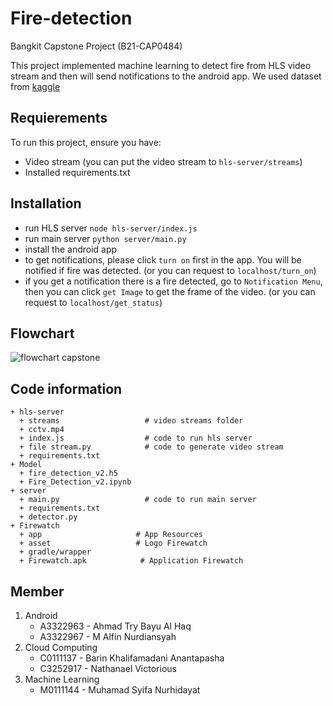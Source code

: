 # Fire-detection
Bangkit Capstone Project (B21-CAP0484)

This project implemented machine learning to detect fire from HLS video stream and then will send notifications to the android app. We used dataset from [kaggle](https://www.kaggle.com/tharakan684/urecamain)

## Requierements
To run this project, ensure you have:
- Video stream (you can put the video stream to `hls-server/streams`)
- Installed requirements.txt

## Installation
- run HLS server
`node hls-server/index.js`
- run main server
`python server/main.py`
- install the android app
- to get notifications, please click `turn on` first in the app. You will be notified if fire was detected. (or you can request to `localhost/turn_on`)
- if you get a notification there is a fire detected, go to `Notification Menu`, then you can click `get Image` to get the frame of the video. (or you can request to `localhost/get_status`)

## Flowchart
![flowchart capstone](https://user-images.githubusercontent.com/56325833/120769525-6c953600-c547-11eb-9683-1a6f201ee94b.jpeg)

## Code information
    + hls-server
      + streams                   # video streams folder
      + cctv.mp4
      + index.js                  # code to run hls server
      + file stream.py            # code to generate video stream
      + requirements.txt
    + Model
      + fire_detection_v2.h5
      + Fire_Detection_v2.ipynb
    + server
      + main.py                   # code to run main server
      + requirements.txt
      + detector.py
    + Firewatch
      + app						# App Resources
      + asset					# Logo Firewatch
      + gradle/wrapper
      + Firewatch.apk			 # Application Firewatch

## Member

1. Android
   * A3322963 - Ahmad Try Bayu Al Haq
   * A3322967 - M Alfin Nurdiansyah
2. Cloud Computing
   * C0111137 - Barin Khalifamadani Anantapasha
   * C3252917 - Nathanael Victorious
3. Machine Learning
   * M0111144 - Muhamad Syifa Nurhidayat
